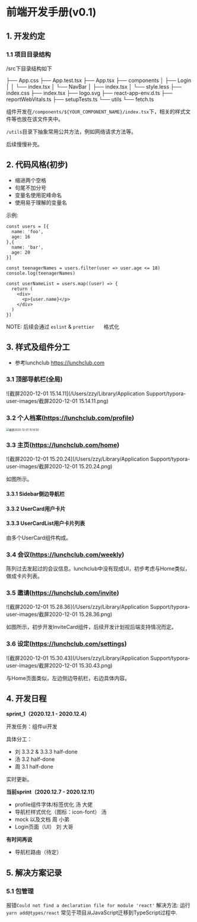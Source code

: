 

# 前端开发手册(v0.1)

## 1. 开发约定

### 1.1 项目目录结构

/src下目录结构如下

├── App.css
├── App.test.tsx
├── App.tsx
├── components
│   ├── Login
│   │   └── index.tsx
│   └── NavBar
│       ├── index.tsx
│       └── style.less
├── index.css
├── index.tsx
├── logo.svg
├── react-app-env.d.ts
├── reportWebVitals.ts
├── setupTests.ts
└── utils
    └── fetch.ts



组件开发在```/components/${YOUR_COMPONENT_NAME}/index.tsx```下，相关的样式文件等也放在该文件夹中。

```/utils```目录下抽象常用公共方法，例如网络请求方法等。

后续慢慢补充。



## 2. 代码风格(初步)

- 缩进两个空格
- 句尾不加分号
- 变量名使用驼峰命名
- 使用易于理解的变量名

示例:

```tsx
const users = [{
  name: 'foo',
  age: 16
},{
  name: 'bar',
  age: 20
}]

const teenagerNames = users.filter(user => user.age <= 18)
console.log(teenagerNames)

const userNameList = users.map((user) => {
  return (
    <div>
      <p>{user.name}</p>
    </div>
  )
})
```

NOTE:  后续会通过 ```eslint``` & `prettier	` 格式化
## 3. 样式及组件分工

* 参考lunchclub https://lunchclub.com

### 3.1 顶部导航栏(全局)

![截屏2020-12-01 15.14.11](/Users/zzy/Library/Application Support/typora-user-images/截屏2020-12-01 15.14.11.png)

### 3.2 个人档案(https://lunchclub.com/profile)

<img src="/Users/zzy/Library/Application Support/typora-user-images/截屏2020-12-01 15.14.50.png" alt="截屏2020-12-01 15.14.50" style="zoom:50%;" />



### 3.3 主页(https://lunchclub.com/home)

![截屏2020-12-01 15.20.24](/Users/zzy/Library/Application Support/typora-user-images/截屏2020-12-01 15.20.24.png)

如图所示。

#### 3.3.1 Sidebar侧边导航栏


#### 3.3.2 UserCard用户卡片


#### 3.3.3 UserCardList用户卡片列表

由多个UserCard组件构成。



### 3.4 会议(https://lunchclub.com/weekly)

陈列过去发起过的会议信息。lunchclub中没有现成UI，初步考虑与Home类似，做成卡片列表。



### 3.5  邀请(https://lunchclub.com/invite)

![截屏2020-12-01 15.28.36](/Users/zzy/Library/Application Support/typora-user-images/截屏2020-12-01 15.28.36.png)



如图所示，初步开发InviteCard组件，后续开发计划视后端支持情况而定。



### 3.6 设定(https://lunchclub.com/settings)

![截屏2020-12-01 15.30.43](/Users/zzy/Library/Application Support/typora-user-images/截屏2020-12-01 15.30.43.png)

与Home页面类似，左边侧边导航栏，右边具体内容。



## 4. 开发日程

**sprint_1（2020.12.1 - 2020.12.4）** 

开发任务：组件ui开发

具体分工：

- 刘 3.3.2 & 3.3.3  half-done
- 汤 3.2  half-done
- 周 3.1  half-done

实时更新。


**当前sprint（2020.12.7 - 2020.12.11）** 
- profile组件字体/标签优化  汤 大佬
- 导航栏样式优化（图标：icon-font）  汤
- mock 以及文档  周 小弟
- Login页面（UI）  刘 大哥





**有时间再说** 
- 导航栏路由（待定）



## 5. 解决方案记录
### 5.1 包管理
报错```Could not find a declaration file for module 'react'```
解决方法: 运行```yarn add@types/react```
常见于项目从JavaScript迁移到TypeScript过程中.


